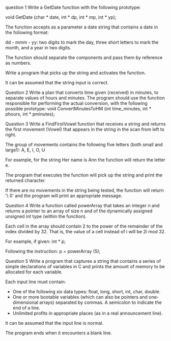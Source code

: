 question 1
Write a GetDate function with the following prototype:

void GetDate (char * date, int * dp, int * mp, int * yp);

The function accepts as a parameter a date string that contains a date in the following format:

dd - mmm - yy: two digits to mark the day, three short letters to mark the month, and a year in two digits.

The function should separate the components and pass them by reference as numbers.

Write a program that picks up the string and activates the function.

It can be assumed that the string input is correct.


Question 2
Write a plan that converts time given (received) in minutes, to separate values ​​of hours and minutes.
The program should use the function responsible for performing the actual conversion, with the following possible prototype:
void ConvertMinutesToHM (int time_minutes, int * phours, int * pminutes);
  
Question 3
Write a FindFirstVowel function that receives a string and returns the first movement (Vowel) that appears in the string in the scan from left to right.

The group of movements contains the following five letters (both small and large!): A, E, I, O, U

For example, for the string Her name is Ann the function will return the letter e.

The program that executes the function will pick up the string and print the returned character.

If there are no movements in the string being tested, the function will return '\ 0' and the program will print an appropriate message.


Question 4
Write a function called powerArray that takes an integer n and returns a pointer to an array of size n and of the dynamically assigned unsigned int type (within the function).

Each cell in the array should contain 2 to the power of the remainder of the index divided by 32. That is, the value of a cell instead of i will be 2i mod 32.

For example, if given:
int * p;

Following the instruction:
p = powerArray (5);


Question 5
Write a program that captures a string that contains a series of simple declarations of variables in C and prints the amount of memory to be allocated for each variable.

Each input line must contain:
- One of the following six data types: float, long, short, int, char, double.
- One or more bootable variables (which can also be pointers and one-dimensional arrays) separated by commas.
A semicolon to indicate the end of a line.
- Unlimited profits in appropriate places (as in a real announcement line).

It can be assumed that the input line is normal.

The program ends when it encounters a blank line.